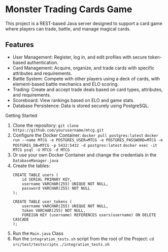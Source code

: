 # Monster Trading Cards Game
This project is a REST-based Java server designed to support a card game where players can trade, battle, and manage magical cards.

## Features

- User Management: Register, log in, and edit profiles with secure token-based authentication.
- Card Management: Acquire, organize, and trade cards with specific attributes and requirements.
- Battle System: Compete with other players using a deck of cards, with element-based battle mechanics and ELO scoring.
- Trading: Create and accept trade deals based on card types, attributes, and requirements.
- Scoreboard: View rankings based on ELO and game stats.
- Database Persistence: Data is stored securely using PostgreSQL.

Getting Started

1. Clone the repository:
   `git clone https://github.com/yourusername/mtcg.git`
2. Configure the Docker Container:
   `docker pull postgres:latest`
   `docker run --name MTCG -e POSTGRES_USER=MTCG -e POSTGRES_PASSWORD=MTCG -e POSTGRES_DB=MTCG -p 5432:5432 -d postgres:latest`
   `docker exec -it MTCG psql -U MTCG -d MTCG`
4. Or use your own Docker Container and change the credentials in the `DatabaseManager.java`
5. Create the tables:
   ```
   CREATE TABLE users (
       id SERIAL PRIMARY KEY,
       username VARCHAR(255) UNIQUE NOT NULL,
       password VARCHAR(255) NOT NULL
   );
   
   CREATE TABLE user_tokens (
       username VARCHAR(255) UNIQUE NOT NULL,
       token VARCHAR(255) NOT NULL,
       FOREIGN KEY (username) REFERENCES users(username) ON DELETE CASCADE
   );
   ```
6. Run the `Main.java` Class
7. Run the `ìntegration_tests.sh` script from the root of the Project:
   `cd src/test/testscripts`
   `./integration_tests.sh`